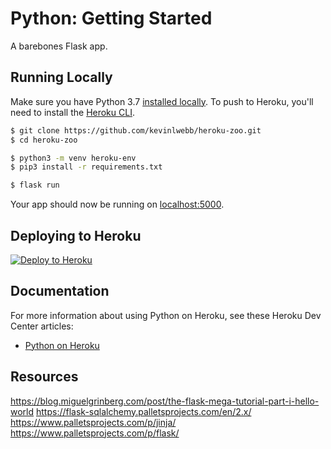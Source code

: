 # Python: Getting Started

A barebones Flask app.

## Running Locally

Make sure you have Python 3.7 [installed locally](http://install.python-guide.org). To push to Heroku, you'll need to install the [Heroku CLI](https://devcenter.heroku.com/articles/heroku-cli).

```sh
$ git clone https://github.com/kevinlwebb/heroku-zoo.git
$ cd heroku-zoo

$ python3 -m venv heroku-env
$ pip3 install -r requirements.txt

$ flask run
```

Your app should now be running on [localhost:5000](http://localhost:5000/).

## Deploying to Heroku

[![Deploy to Heroku](https://www.herokucdn.com/deploy/button.png)](https://heroku.com/deploy)

## Documentation

For more information about using Python on Heroku, see these Heroku Dev Center articles:

- [Python on Heroku](https://devcenter.heroku.com/categories/python)

## Resources
https://blog.miguelgrinberg.com/post/the-flask-mega-tutorial-part-i-hello-world
https://flask-sqlalchemy.palletsprojects.com/en/2.x/
https://www.palletsprojects.com/p/jinja/
https://www.palletsprojects.com/p/flask/